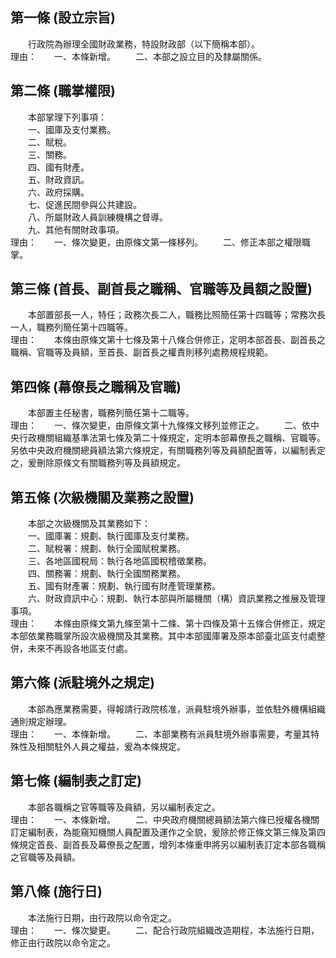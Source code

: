 第一條 (設立宗旨)
-----------------
　　行政院為辦理全國財政業務，特設財政部（以下簡稱本部）。  
理由：　　一、本條新增。
　　二、本部之設立目的及隸屬關係。

第二條 (職掌權限)
-----------------
　　本部掌理下列事項：  
　　一、國庫及支付業務。  
　　二、賦稅。  
　　三、關務。  
　　四、國有財產。  
　　五、財政資訊。  
　　六、政府採購。  
　　七、促進民間參與公共建設。  
　　八、所屬財政人員訓練機構之督導。  
　　九、其他有關財政事項。  
理由：　　一、條次變更，由原條文第一條移列。
　　二、修正本部之權限職掌。

第三條 (首長、副首長之職稱、官職等及員額之設置)
-----------------------------------------------
　　本部置部長一人，特任；政務次長二人，職務比照簡任第十四職等；常務次長一人，職務列簡任第十四職等。  
理由：　　本條由原條文第十七條及第十八條合併修正，定明本部首長、副首長之職稱、官職等及員額，至首長、副首長之權責則移列處務規程規範。

第四條 (幕僚長之職稱及官職)
---------------------------
　　本部置主任秘書，職務列簡任第十二職等。  
理由：　　一、條次變更，由原條文第十九條條文移列並修正之。
　　二、依中央行政機關組織基準法第七條及第二十條規定，定明本部幕僚長之職稱、官職等。另依中央政府機關總員額法第六條規定，有關職務列等及員額配置等，以編制表定之，爰刪除原條文有關職務列等及員額規定。

第五條 (次級機關及業務之設置)
-----------------------------
　　本部之次級機關及其業務如下：  
　　一、國庫署：規劃、執行國庫及支付業務。  
　　二、賦稅署：規劃、執行全國賦稅業務。  
　　三、各地區國稅局：執行各地區國稅稽徵業務。  
　　四、關務署：規劃、執行全國關務業務。  
　　五、國有財產署：規劃、執行國有財產管理業務。  
　　六、財政資訊中心：規劃、執行本部與所屬機關（構）資訊業務之推展及管理事項。  
理由：　　本條由原條文第九條至第十二條、第十四條及第十五條合併修正，規定本部依業務職掌所設次級機關及其業務。其中本部國庫署及原本部臺北區支付處整併，未來不再設各地區支付處。

第六條 (派駐境外之規定)
-----------------------
　　本部為應業務需要，得報請行政院核准，派員駐境外辦事，並依駐外機構組織通則規定辦理。  
理由：　　一、本條新增。
　　二、本部業務有派員駐境外辦事需要，考量其特殊性及相關駐外人員之權益，爰為本條規定。

第七條 (編制表之訂定)
---------------------
　　本部各職稱之官等職等及員額，另以編制表定之。  
理由：　　一、本條新增。
　　二、中央政府機關總員額法第六條已授權各機關訂定編制表，為能窺知機關人員配置及運作之全貌，爰除於修正條文第三條及第四條規定首長、副首長及幕僚長之配置，增列本條重申將另以編制表訂定本部各職稱之官職等及員額。

第八條 (施行日)
---------------
　　本法施行日期，由行政院以命令定之。  
理由：　　一、條次變更。
　　二、配合行政院組織改造期程，本法施行日期，修正由行政院以命令定之。
